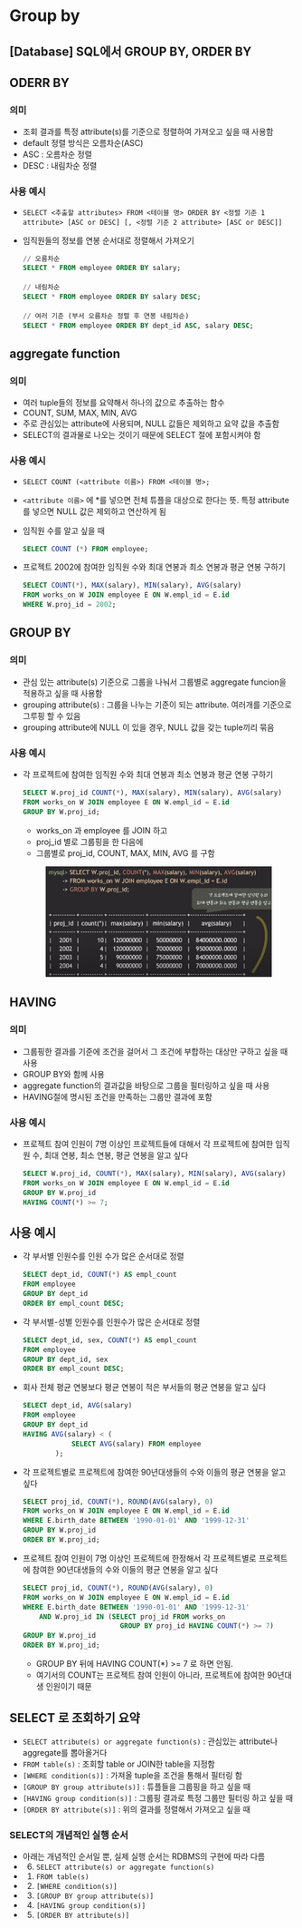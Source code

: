 # Group by

## \[Database] SQL에서 GROUP BY, ORDER BY

## ODERR BY

### 의미

* 조회 결과를 특정 attribute(s)를 기준으로 정렬하여 가져오고 싶을 때 사용함
* default 정렬 방식은 오름차순(ASC)
* ASC : 오름차순 정렬
* DESC : 내림차순 정렬

### 사용 예시

* `SELECT <추출할 attributes> FROM <테이블 명> ORDER BY <정렬 기준 1 attribute> [ASC or DESC] [, <정렬 기준 2 attribute> [ASC or DESC]]`
*   임직원들의 정보를 연봉 순서대로 정렬해서 가져오기

    ```SQL
    // 오름차순
    SELECT * FROM employee ORDER BY salary; 

    // 내림차순
    SELECT * FROM employee ORDER BY salary DESC;

    // 여러 기준 (부서 오름차순 정렬 후 연봉 내림차순)
    SELECT * FROM employee ORDER BY dept_id ASC, salary DESC;
    ```

## aggregate function

### 의미

* 여러 tuple들의 정보를 요약해서 하나의 값으로 추출하는 함수
* COUNT, SUM, MAX, MIN, AVG
* 주로 관심있는 attribute에 사용되며, NULL 값들은 제외하고 요약 값을 추출함
* SELECT의 결과물로 나오는 것이기 때문에 SELECT 절에 포함시켜야 함

### 사용 예시

* `SELECT COUNT (<attribute 이름>) FROM <테이블 명>;`
* `<attribute 이름>` 에 \*를 넣으면 전체 튜플을 대상으로 한다는 뜻. 특정 attribute를 넣으면 NULL 값은 제외하고 연산하게 됨
*   임직원 수를 알고 싶을 때

    ```SQL
    SELECT COUNT (*) FROM employee;
    ```
*   프로젝트 2002에 참여한 임직원 수와 최대 연봉과 최소 연봉과 평균 연봉 구하기

    ```SQL
    SELECT COUNT(*), MAX(salary), MIN(salary), AVG(salary)
    FROM works_on W JOIN employee E ON W.empl_id = E.id
    WHERE W.proj_id = 2002;
    ```

## GROUP BY

### 의미

* 관심 있는 attribute(s) 기준으로 그룹을 나눠서 그룹별로 aggregate funcion을 적용하고 싶을 때 사용함
* grouping attribute(s) : 그룹을 나누는 기준이 되는 attribute. 여러개를 기준으로 그루핑 할 수 있음
* grouping attribute에 NULL 이 있을 경우, NULL 값을 갖는 tuple끼리 묶음

### 사용 예시

*   각 프로젝트에 참여한 임직원 수와 최대 연봉과 최소 연봉과 평균 연봉 구하기

    ```SQL
    SELECT W.proj_id COUNT(*), MAX(salary), MIN(salary), AVG(salary)
    FROM works_on W JOIN employee E ON W.empl_id = E.id
    GROUP BY W.proj_id;
    ```



    * works\_on 과 employee 를 JOIN 하고
    * proj\_id 별로 그룹핑을 한 다음에
    * 그룹별로 proj\_id, COUNT, MAX, MIN, AVG 를 구함

    <figure><img src="images/9_1_group_by.png" alt=""><figcaption></figcaption></figure>

## HAVING

### 의미

* 그룹핑한 결과를 기준에 조건을 걸어서 그 조건에 부합하는 대상만 구하고 싶을 때 사용
* GROUP BY와 함께 사용
* aggregate function의 결과값을 바탕으로 그룹을 필터링하고 싶을 때 사용
* HAVING절에 명시된 조건을 만족하는 그룹만 결과에 포함

### 사용 예시

*   프로젝트 참여 인원이 7명 이상인 프로젝트들에 대해서 각 프로젝트에 참여한 임직원 수, 최대 연봉, 최소 연봉, 평균 연봉을 알고 싶다

    ```SQL
    SELECT W.proj_id, COUNT(*), MAX(salary), MIN(salary), AVG(salary)
    FROM works_on W JOIN employee E ON W.empl_id = E.id
    GROUP BY W.proj_id
    HAVING COUNT(*) >= 7;
    ```

## 사용 예시

*   각 부서별 인원수를 인원 수가 많은 순서대로 정렬

    ```SQL
    SELECT dept_id, COUNT(*) AS empl_count
    FROM employee
    GROUP BY dept_id
    ORDER BY empl_count DESC;
    ```
*   각 부서별-성별 인원수를 인원수가 많은 순서대로 정렬

    ```SQL
    SELECT dept_id, sex, COUNT(*) AS empl_count
    FROM employee
    GROUP BY dept_id, sex
    ORDER BY empl_count DESC;
    ```
*   회사 전체 평균 연봉보다 평균 연봉이 적은 부서들의 평균 연봉을 알고 싶다

    ```SQL
    SELECT dept_id, AVG(salary)
    FROM employee
    GROUP BY dept_id
    HAVING AVG(salary) < (
                SELECT AVG(salary) FROM employee
            );
    ```
*   각 프로젝트별로 프로젝트에 참여한 90년대생들의 수와 이들의 평균 연봉을 알고 싶다

    ```SQL
    SELECT proj_id, COUNT(*), ROUND(AVG(salary), 0)
    FROM works_on W JOIN employee E ON W.empl_id = E.id
    WHERE E.birth_date BETWEEN '1990-01-01' AND '1999-12-31'
    GROUP BY W.proj_id
    ORDER BY W.proj_id;
    ```
*   프로젝트 참여 인원이 7명 이상인 프로젝트에 한정해서 각 프로젝트별로 프로젝트에 참여한 90년대생들의 수와 이들의 평균 연봉을 알고 싶다

    ```SQL
    SELECT proj_id, COUNT(*), ROUND(AVG(salary), 0)
    FROM works_on W JOIN employee E ON W.empl_id = E.id
    WHERE E.birth_date BETWEEN '1990-01-01' AND '1999-12-31'
        AND W.proj_id IN (SELECT proj_id FROM works_on
                            GROUP BY proj_id HAVING COUNT(*) >= 7)
    GROUP BY W.proj_id
    ORDER BY W.proj_id;
    ```

    * GROUP BY 뒤에 HAVING COUNT(\*) >= 7 로 하면 안됨.
    * 여기서의 COUNT는 프로젝트 참여 인원이 아니라, 프로젝트에 참여한 90년대생 인원이기 때문

## SELECT 로 조회하기 요약

* `SELECT attribute(s) or aggregate function(s)` : 관심있는 attribute나 aggregate를 뽑아올거다
* `FROM table(s)` : 조회할 table or JOIN한 table을 지정함
* `[WHERE condition(s)]` : 가져올 tuple을 조건을 통해서 필터링 함
* `[GROUP BY group attribute(s)]` : 튜플들을 그룹핑을 하고 싶을 때
* `[HAVING group condition(s)]` : 그룹핑 결과로 특정 그룹만 필터링 하고 싶을 때
* `[ORDER BY attribute(s)]` : 위의 결과를 정렬해서 가져오고 싶을 때

### SELECT의 개념적인 실행 순서

* 아래는 개념적인 순서일 뿐, 실제 실행 순서는 RDBMS의 구현에 따라 다름
*
  6. `SELECT attribute(s) or aggregate function(s)`
*
  1. `FROM table(s)`
*
  2. `[WHERE condition(s)]`
*
  3. `[GROUP BY group attribute(s)]`
*
  4. `[HAVING group condition(s)]`
*
  5. `[ORDER BY attribute(s)]`
